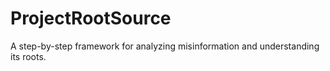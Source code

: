 # ProjectRootSource
A step-by-step framework for analyzing misinformation and understanding its roots.
